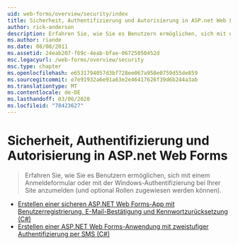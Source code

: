 ```yaml
---
uid: web-forms/overview/security/index
title: Sicherheit, Authentifizierung und Autorisierung in ASP.net Web Forms | Microsoft-Dokumentation
author: rick-anderson
description: Erfahren Sie, wie Sie es Benutzern ermöglichen, sich mit einem Anmeldeformular oder mit der Windows-Authentifizierung bei Ihrer Site anzumelden (und optional Rollen zugewiesen werden können).
ms.author: riande
ms.date: 08/08/2011
ms.assetid: 24eab207-f69c-4eab-bfae-06725050452d
msc.legacyurl: /web-forms/overview/security
msc.type: chapter
ms.openlocfilehash: e6531794057d3bf728ee067a958e0759d55de859
ms.sourcegitcommit: e7e91932a6e91a63e2e46417626f39d6b244a3ab
ms.translationtype: MT
ms.contentlocale: de-DE
ms.lasthandoff: 03/06/2020
ms.locfileid: "78423627"
---
```

# <a name="security-authentication-and-authorization-in-aspnet-web-forms"></a>Sicherheit, Authentifizierung und Autorisierung in ASP.net Web Forms

> Erfahren Sie, wie Sie es Benutzern ermöglichen, sich mit einem Anmeldeformular oder mit der Windows-Authentifizierung bei Ihrer Site anzumelden (und optional Rollen zugewiesen werden können).

- [Erstellen einer sicheren ASP.NET Web Forms-App mit Benutzerregistrierung, E-Mail-Bestätigung und Kennwortzurücksetzung (C#)](create-a-secure-aspnet-web-forms-app-with-user-registration-email-confirmation-and-password-reset.md)
- [Erstellen einer ASP.NET Web Forms-Anwendung mit zweistufiger Authentifizierung per SMS (C#)](create-an-aspnet-web-forms-app-with-sms-two-factor-authentication.md)
